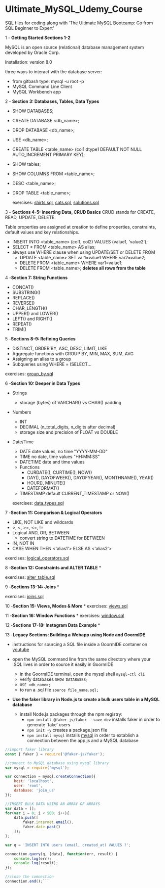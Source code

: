 # Ultimate_MySQL_Udemy_Course

SQL files for coding along with 'The Ultimate MySQL Bootcamp: Go from SQL Beginner to Expert'

1 - **Getting Started Sections 1-2**

MySQL is an open source (relational) database management system developed by Oracle Corp.

  Installation: version 8.0

  three ways to interact with the database server:
  - from gitbash type:  mysql -u root -p
  - MySQL Command Line Client 
  - MySQL Workbench app

2 - **Section 3: Databases, Tables, Data Types**

* SHOW DATABASES;
* CREATE DATABASE <db_name>;
* DROP DATABASE <db_name>;
* USE <db_name>;
* CREATE TABLE <table_name> (col1 dtype1 DEFAULT NOT NULL AUTO_INCREMENT PRIMARY KEY);
* SHOW tables;
* SHOW COLUMNS FROM <table_name>;
* DESC <table_name>;
* DROP TABLE <table_name>;
  
  exercises: [shirts.sql](/queries/shirts.sql), [cats.sql](/queries/cats.sql), [solutions.sql](/queries/solutions.sql)

3 - **Sections 4-5: Inserting Data, CRUD Basics**
CRUD stands for CREATE, READ, UPDATE, DELETE.

Table properties are assigned at creation to define properties, constraints, default values and key relationships.  

* INSERT INTO <table_name> (col1, col2) VALUES (value1, 'value2');
* SELECT * FROM <table_name> AS alias;
* always use WHERE clause when using UPDATE/SET or DELETE FROM
	* UPDATE <table_name> SET var1=value1 WHERE var2=value2;
	* DELETE FROM <table_name> WHERE var1=value1;
	* DELETE FROM <table_name>;  **deletes all rows from the table**

4 -**Section 7: String Functions**

* CONCAT()
* SUBSTRING()
* REPLACE()
* REVERSE()
* CHAR_LENGTH()
* UPPER() and LOWER()
* LEFT() and RIGHT()
* REPEAT()
* TRIM()

5 -**Sections 8-9: Refining Queries**
* DISTINCT, ORDER BY, ASC, DESC, LIMIT, LIKE
* Aggregate functions with GROUP BY, MIN, MAX, SUM, AVG
* Assigning an alias to a group
* Subqueries using WHERE = (SELECT...

exercises: [group_by.sql](/queries/group_by.sql)

6 -**Section 10: Deeper in Data Types**
* Strings
	* storage (bytes) of VARCHAR() vs CHAR() padding
* Numbers
	* INT
	* DECIMAL (n_total_digits, n_digits after decimal)
	* storage size and precision of FLOAT vs DOUBLE
* Date/Time
	* DATE date values, no time "YYYY-MM-DD"
 	* TIME no date, time values "HH:MM:SS"
  	* DATETIME date and time values
  	* Functions
  		* CURDATE(), CURTIME(), NOW()
	  	* DAY(), DAYOFWEEK(), DAYOFYEAR(), MONTHNAME(), YEAR()
  		* HOUR(), MINUTE()
		* DATEFORMAT()
  	* TIMESTAMP default CURRENT_TIMESTAMP or NOW()
 
  exercises: [data_types.sql](/queries/data_types.sql)
  	  
7 -**Section 11: Comparison & Logical Operators**
* LIKE, NOT LIKE and wildcards
* \>, <, >=, <=, !=
* Logical AND, OR, BETWEEN
	* convert string to DATETIME for BETWEEN 		 
* IN, NOT IN
* CASE WHEN <condition> THEN <'alias1'> ELSE AS <'alias2'>

exercises: [logical_operators.sql](/queries/logical_operators.sql)

8 -**Section 12: Constraints and ALTER TABLE**
* 

exercises: [alter_table.sql](/queries/alter_table.sql)

9 -**Sections 13-14: Joins**
* 

exercises: [joins.sql](/queries/joins.sql)

10 -**Section 15: Views, Modes & More**
* 
exercises: [views.sql](/queries/views.sql)

11 -**Section 16: Window Functions**
* 
exercises: [window.sql](/queries/window.sql)

12 -**Sections 17-18: Instagram Data Example**
* 

13 -**Legacy Sections: Building a Webapp using Node and GoormIDE**
* instructions for sourcing a SQL file inside a GoormIDE contaner on [youtube](https://www.youtube.com/watch?v=DjhthBTXvXg)
* open the MySQL command line from the same directory where your .SQL lives in order to source it easily in GoormIDE
  * in the GoormIDE terminal, open the mysql shell `mysql-ctl cli`
  * verify databases `SHOW DATABASES;`
  * `USE <db_name>;`
  * to run a .sql file `source file_name.sql;`

* **Use the faker library in Node.js to create a bulk users table in a MySQL database**
  * install Node.js packages through the npm registry:
    * `npm install @faker-js/faker --save-dev` installs faker in order to generate 'fake' users
    * `npm init -y` creates a package.json file
    * `npm install mysql` installs [mysql](https://github.com/mysqljs/mysql) in order to extablish a connection between the app.js and a MySQL database

``` js
//import faker library
const { faker } = require('@faker-js/faker');

//connect to MySQL database using mysql library
var mysql = require('mysql');

var connection = mysql.createConnection({
	host: 'localhost',
	user: 'root',
	database: 'join_us'	
});

//INSERT BULK DATA USING AN ARRAY OF ARRAYS
var data = [];
for(var i = 0; i < 500; i++){
	data.push([
		faker.internet.email(),
		faker.date.past()
	]);
};

var q = 'INSERT INTO users (email, created_at) VALUES ?';

connection.query(q, [data], function(err, result) {
	console.log(err);
	console.log(result);
});

//close the connection
connection.end();```
